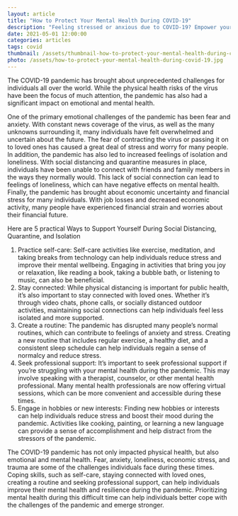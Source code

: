 ```yaml
---
layout: article
title: "How to Protect Your Mental Health During COVID-19"
description: "Feeling stressed or anxious due to COVID-19? Empower yourself to protect your mental health amidst the COVID-19 pandemic. Check out these 5 practical strategies to manage stress and anxiety, strengthening your resilience and well-being."
date: 2021-05-01 12:00:00
categories: articles
tags: covid
thumbnail: /assets/thumbnail-how-to-protect-your-mental-health-during-covid-19.jpg
photo: /assets/how-to-protect-your-mental-health-during-covid-19.jpg
---
```

The COVID-19 pandemic has brought about unprecedented challenges for individuals all over the world. While the physical health risks of the virus have been the focus of much attention, the pandemic has also had a significant impact on emotional and mental health.

One of the primary emotional challenges of the pandemic has been fear and anxiety. With constant news coverage of the virus, as well as the many unknowns surrounding it, many individuals have felt overwhelmed and uncertain about the future. The fear of contracting the virus or passing it on to loved ones has caused a great deal of stress and worry for many people. In addition, the pandemic has also led to increased feelings of isolation and loneliness. With social distancing and quarantine measures in place, individuals have been unable to connect with friends and family members in the ways they normally would. This lack of social connection can lead to feelings of loneliness, which can have negative effects on mental health. Finally, the pandemic has brought about economic uncertainty and financial stress for many individuals. With job losses and decreased economic activity, many people have experienced financial strain and worries about their financial future. 

Here are 5 practical Ways to Support Yourself During Social Distancing, Quarantine, and Isolation
1. Practice self-care: Self-care activities like exercise, meditation, and taking breaks from technology can help individuals reduce stress and improve their mental wellbeing. Engaging in activities that bring you joy or relaxation, like reading a book, taking a bubble bath, or listening to music, can also be beneficial.
2. Stay connected: While physical distancing is important for public health, it’s also important to stay connected with loved ones. Whether it’s through video chats, phone calls, or socially distanced outdoor activities, maintaining social connections can help individuals feel less isolated and more supported.
3. Create a routine: The pandemic has disrupted many people’s normal routines, which can contribute to feelings of anxiety and stress. Creating a new routine that includes regular exercise, a healthy diet, and a consistent sleep schedule can help individuals regain a sense of normalcy and reduce stress.
4. Seek professional support: It’s important to seek professional support if you’re struggling with your mental health during the pandemic. This may involve speaking with a therapist, counselor, or other mental health professional. Many mental health professionals are now offering virtual sessions, which can be more convenient and accessible during these times.
5. Engage in hobbies or new interests: Finding new hobbies or interests can help individuals reduce stress and boost their mood during the pandemic. Activities like cooking, painting, or learning a new language can provide a sense of accomplishment and help distract from the stressors of the pandemic.

The COVID-19 pandemic has not only impacted physical health, but also emotional and mental health. Fear, anxiety, loneliness, economic stress, and trauma are some of the challenges individuals face during these times. Coping skills, such as self-care, staying connected with loved ones, creating a routine and seeking professional support, can help individuals improve their mental health and resilience during the pandemic. Prioritizing mental health during this difficult time can help individuals better cope with the challenges of the pandemic and emerge stronger.
